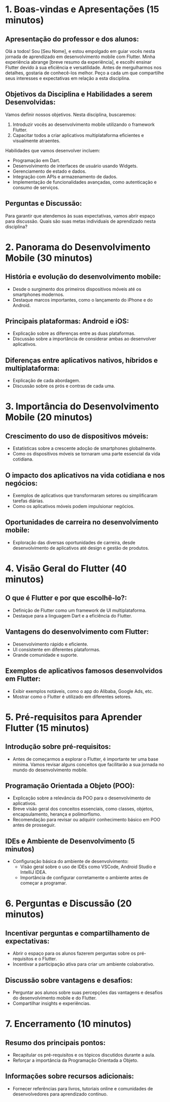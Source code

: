 # 1. Boas-vindas e Apresentações (15 minutos)

## Apresentação do professor e dos alunos:

Olá a todos! Sou [Seu Nome], e estou empolgado em guiar vocês nesta jornada de aprendizado em desenvolvimento mobile com Flutter. Minha experiência abrange [breve resumo da experiência], e escolhi ensinar Flutter devido à sua eficiência e versatilidade. Antes de mergulharmos nos detalhes, gostaria de conhecê-los melhor. Peço a cada um que compartilhe seus interesses e expectativas em relação a esta disciplina.

## Objetivos da Disciplina e Habilidades a serem Desenvolvidas:

Vamos definir nossos objetivos. Nesta disciplina, buscaremos:

1. Introduzir vocês ao desenvolvimento mobile utilizando o framework Flutter.
2. Capacitar todos a criar aplicativos multiplataforma eficientes e visualmente atraentes.

Habilidades que vamos desenvolver incluem:

- Programação em Dart.
- Desenvolvimento de interfaces de usuário usando Widgets.
- Gerenciamento de estado e dados.
- Integração com APIs e armazenamento de dados.
- Implementação de funcionalidades avançadas, como autenticação e consumo de serviços.

## Perguntas e Discussão:

Para garantir que atendemos às suas expectativas, vamos abrir espaço para discussão. Quais são suas metas individuais de aprendizado nesta disciplina?

# 2. Panorama do Desenvolvimento Mobile (30 minutos)

## História e evolução do desenvolvimento mobile:

- Desde o surgimento dos primeiros dispositivos móveis até os smartphones modernos.
- Destaque marcos importantes, como o lançamento do iPhone e do Android.

## Principais plataformas: Android e iOS:

- Explicação sobre as diferenças entre as duas plataformas.
- Discussão sobre a importância de considerar ambas ao desenvolver aplicativos.

## Diferenças entre aplicativos nativos, híbridos e multiplataforma:

- Explicação de cada abordagem.
- Discussão sobre os prós e contras de cada uma.

# 3. Importância do Desenvolvimento Mobile (20 minutos)

## Crescimento do uso de dispositivos móveis:

- Estatísticas sobre a crescente adoção de smartphones globalmente.
- Como os dispositivos móveis se tornaram uma parte essencial da vida cotidiana.

## O impacto dos aplicativos na vida cotidiana e nos negócios:

- Exemplos de aplicativos que transformaram setores ou simplificaram tarefas diárias.
- Como os aplicativos móveis podem impulsionar negócios.

## Oportunidades de carreira no desenvolvimento mobile:

- Exploração das diversas oportunidades de carreira, desde desenvolvimento de aplicativos até design e gestão de produtos.

# 4. Visão Geral do Flutter (40 minutos)

## O que é Flutter e por que escolhê-lo?:

- Definição de Flutter como um framework de UI multiplataforma.
- Destaque para a linguagem Dart e a eficiência do Flutter.

## Vantagens do desenvolvimento com Flutter:

- Desenvolvimento rápido e eficiente.
- UI consistente em diferentes plataformas.
- Grande comunidade e suporte.

## Exemplos de aplicativos famosos desenvolvidos em Flutter:

- Exibir exemplos notáveis, como o app do Alibaba, Google Ads, etc.
- Mostrar como o Flutter é utilizado em diferentes setores.

# 5. Pré-requisitos para Aprender Flutter (15 minutos)

## Introdução sobre pré-requisitos:

- Antes de começarmos a explorar o Flutter, é importante ter uma base mínima. Vamos revisar alguns conceitos que facilitarão a sua jornada no mundo do desenvolvimento mobile.

## Programação Orientada a Objeto (POO):

- Explicação sobre a relevância da POO para o desenvolvimento de aplicativos.
- Breve visão geral dos conceitos essenciais, como classes, objetos, encapsulamento, herança e polimorfismo.
- Recomendação para revisar ou adquirir conhecimento básico em POO antes de prosseguir.

## IDEs e Ambiente de Desenvolvimento (5 minutos)

- Configuração básica do ambiente de desenvolvimento:
  - Visão geral sobre o uso de IDEs como VSCode, Android Studio e IntelliJ IDEA.
  - Importância de configurar corretamente o ambiente antes de começar a programar.

# 6. Perguntas e Discussão (20 minutos)

## Incentivar perguntas e compartilhamento de expectativas:

- Abrir o espaço para os alunos fazerem perguntas sobre os pré-requisitos e o Flutter.
- Incentivar a participação ativa para criar um ambiente colaborativo.

## Discussão sobre vantagens e desafios:

- Perguntar aos alunos sobre suas percepções das vantagens e desafios do desenvolvimento mobile e do Flutter.
- Compartilhar insights e experiências.

# 7. Encerramento (10 minutos)

## Resumo dos principais pontos:

- Recapitular os pré-requisitos e os tópicos discutidos durante a aula.
- Reforçar a importância da Programação Orientada a Objeto.

## Informações sobre recursos adicionais:

- Fornecer referências para livros, tutoriais online e comunidades de desenvolvedores para aprendizado contínuo.

